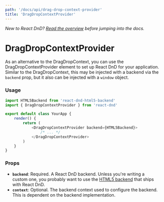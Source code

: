 ```yaml
---
path: '/docs/api/drag-drop-context-provider'
title: 'DragDropContextProvider'
---
```


_New to React DnD? [Read the overview](/docs/overview) before jumping into the docs._

# DragDropContextProvider

As an alternative to the DragDropContext, you can use the DragDropContextProvider element
to set up React DnD for your application. Similar to the DragDropContext, this may be
injected with a backend via the `backend` prop, but it also can be injected with a `window` object.

### Usage

```js
import HTML5Backend from 'react-dnd-html5-backend'
import { DragDropContextProvider } from 'react-dnd'

export default class YourApp {
	render() {
		return (
			<DragDropContextProvider backend={HTML5Backend}>
				/* ... */
			</DragDropContextProvider>
		)
	}
}
```

### Props

- **`backend`**: Required. A React DnD backend. Unless you're writing a custom one, you probably want to use the [HTML5 backend](/docs/backends/html5) that ships with React DnD.
- **`context`**: Optional. The backend context used to configure the backend. This is dependent on the backend implementation.
